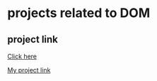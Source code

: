 # projects related to DOM
## project link
[Click here](https://stackblitz.com/edit/dom-project-chaiaurcode?file=index.html)

[My project link](https://stackblitz.com/edit/dom-project-chaiaurcode-vqyhkh?file=index.html)